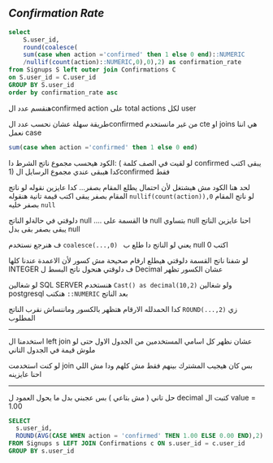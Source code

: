 ## _Confirmation Rate_

```sql
select 
    S.user_id, 
    round(coalesce(
    sum(case when action ='confirmed' then 1 else 0 end)::NUMERIC
    /nullif(count(action)::NUMERIC,0),0),2) as confirmation_rate
from Signups S left outer join Confirmations C
on S.user_id = C.user_id
GROUP BY S.user_id
order by confirmation_rate asc
```
هنقسم عدد الconfirmed action على total actions لكل user 

طريقة سهلة عشان نحسب عدد الconfirmed من غير مانستخدم cte او joins هي اننا نعمل case 
```sql
sum(case when action ='confirmed' then 1 else 0 end)
```
 الكود هيحسب مجموع ناتج الشرط دا: ( لو لقيت في الصف كلمة confirmed يبقى اكتب 1) كدا هيبقى عندي مجموع الرسايل الconfirmed فقط

لحد هنا الكود مش هيشتغل لأن احتمال يطلع المقام بصفر... كدا عايزين نقوله لو ناتج المقام بصفر يبقى اكتب قيمة تانية
هنقوله ```nullif(count(action)),0``` لو ناتج المقام بصفر خليه ```null``` 

دلوقتي في حالةلو الناتج null .... 
فا القسمة على null بتساوي null احنا عايزين الناتج يبقى بصفر بقى بدل null

ف هنرجع نستخدم ```coalesce(...,0) ``` يعني لو الناتج دا طلع ب null اكتب 0 

لو شفنا ناتج القسمة دلوقتي هيطلع ارقام صحيحة مش كسور لأن الاعمدة عندنا كلها INTEGER
ف دلوقتي هنحول ناتج البسط ل Decimal عشان الكسور تظهر

لو شغالين SQL SERVER هنستخدم ```Cast() as decimal(10,2)``` ولو شغالين postgresql هنكتب ```::NUMERIC``` بعد الناتج

كدا الحمدلله الارقام هتظهر بالكسور وماننساش نقرب الناتج ```ROUND(...,2)```  زي المطلوب


---
استخدمنا ال left join عشان نظهر كل اسامي المستخدمين من الجدول الاول حتى لو ملوش قيمة في الجدول التاني

لو كنت استخدمت join بس كان هيجيب المشترك بينهم فقط مش كلهم ودا مش اللي احنا عايزينه

---
حل تاني ( مش بتاعي ) بس عجبني 
بدل ما يحول العمود ل decimal كتبت ال value = 1.00
```sql
SELECT 
  s.user_id,
  ROUND(AVG(CASE WHEN action = 'confirmed' THEN 1.00 ELSE 0.00 END),2) AS confirmation_rate
FROM Signups s LEFT JOIN Confirmations c ON s.user_id = c.user_id
GROUP BY s.user_id
```
